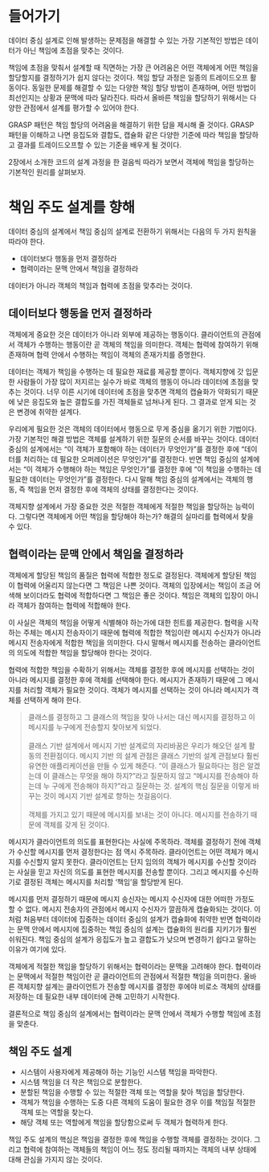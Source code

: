 # 들어가기
데이터 중심 설계로 인해 발생하는 문제점을 해결할 수 있는 가장 기본적인 방법은 데이터가 아닌 책임에 초점을 맞추는 것이다.

책임에 초점을 맞춰서 설계할 때 직면하는 가장 큰 어려움은 어떤 객체에게 어떤 책임을 할당할지를 결정하기가 쉽지 않다는 것이다. 책임 할당 과정은 일종의 트레이드오프 활동이다. 동일한 문제를 해결할 수 있는 다양한 책임 할당 방법이 존재하며, 어떤 방법이 최선인지는 상황과 문맥에 따라 달라진다. 따라서 올바른 책임을 할당하기 위해서는 다양한 관점에서 설계를 평가할 수 있어야 한다.

GRASP 패턴은 책임 할당의 어려움을 해결하기 위한 답을 제시해 줄 것이다. GRASP 패턴을 이해하고 나면 응집도와 결합도, 캡슐화 같은 다양한 기준에 따라 책임을 할당하고 결과를 트레이드오프할 수 있는 기준을 배우게 될 것이다.

2장에서 소개한 코드의 설계 과정을 한 걸음씩 따라가 보면서 객체에 책임을 할당하는 기본적인 원리를 살펴보자.

# 책임 주도 설계를 향해
데이터 중심의 설계에서 책임 중심의 설계로 전환하기 위해서는 다음의 두 가지 원칙을 따라야 한다.
- 데이터보다 행동을 먼저 결정하라
- 협력이라는 문맥 안에서 책임을 결정하라

데이터가 아니라 객체의 책임과 협력에 초점을 맞추라는 것이다.

## 데이터보다 행동을 먼저 결정하라
객체에게 중요한 것은 데이터가 아니라 외부에 제공하는 행동이다. 클라이언트의 관점에서 객체가 수행하는 행동이란 곧 객체의 책임을 의미한다. 객체는 협력에 참여하기 위해 존재하며 협력 안에서 수행하는 책임이 객체의 존재가치를 증명한다.

데이터는 객체가 책임을 수행하는 데 필요한 재료를 제공할 뿐이다. 객체지향에 갓 입문한 사람들이 가장 많이 저지르는 실수가 바로 객체의 행동이 아니라 데이터에 초점을 맞추는 것이다. 너무 이른 시기에 데이터에 초점을 맞추면 객체의 캡슐화가 약화되기 때문에 낮은 응집도와 높은 결합도를 가진 객체들로 넘쳐나게 된다. 그 결과로 얻게 되는 것은 변경에 취약한 설계다.

우리에게 필요한 것은 객체의 데이터에서 행동으로 무게 중심을 옮기기 위한 기법이다. 가장 기본적인 해결 방법은 객체를 설계하기 위한 질문의 순서를 바꾸는 것이다. 데이터 중심의 설계에서는 “이 객체가 포함해야 하는 데이터가 무엇인가”를 결정한 후에 “데이터를 처리하는 데 필요한 오퍼레이션은 무엇인가”를 결정한다. 반면 책임 중심의 설계에서는 “이 객체가 수행해야 하는 책임은 무엇인가”를 결정한 후에 “이 책임을 수행하는 데 필요한 데이터는 무엇인가”를 결정한다. 다시 말해 책임 중심의 설계에서는 객체의 행동, 즉 책임을 먼저 결정한 후에 객체의 상태를 결정한다는 것이다.

객체지향 설계에서 가장 중요한 것은 적절한 객체에게 적절한 책임을 할당하는 능력이다. 그렇다면 객체에게 어떤 책임을 할당해야 하는가? 해결의 실마리를 협력에서 찾을 수 있다.

## 협력이라는 문맥 안에서 책임을 결정하라
객체에게 할당된 책임의 품질은 협력에 적합한 정도로 결정된다. 객체에게 할당된 책임이 협력에 어울리지 않는다면 그 책임은 나쁜 것이다. 객체의 입장에서는 책임이 조금 어색해 보이더라도 협력에 적합하다면 그 책임은 좋은 것이다. 책임은 객체의 입장이 아니라 객체가 참여하는 협력에 적합해야 한다.

이 사실은 객체의 책임을 어떻게 식별해야 하는가에 대한 힌트를 제공한다. 협력을 시작하는 주체는 메시지 전송자이기 때문에 협력에 적합한 책임이란 메시지 수신자가 아니라 메시지 전송자에게 적합한 책임을 의미한다. 다시 말해서 메시지를 전송하는 클라이언트의 의도에 적합한 책임을 할당해야 한다는 것이다.

협력에 적합한 책임을 수확하기 위해서는 객체를 결정한 후에 메시지를 선택하는 것이 아니라 메시지를 결정한 후에 객체를 선택해야 한다. 메시지가 존재하기 때문에 그 메시지를 처리할 객체가 필요한 것이다. 객체가 메시지를 선택하는 것이 아니라 메시지가 객체를 선택하게 해야 한다.

> 클래스를 결정하고 그 클래스의 책임을 찾아 나서는 대신 메시지를 결정하고 이 메시지를 누구에게 전송할지 찾아보게 되었다. <br/><br/> 클래스 기반 설계에서 메시지 기반 설계로의 자리바꿈은 우리가 해오던 설계 활동의 전환점이다. 메시지 기반 의 설계 관점은 클래스 기반의 설계 관점보다 훨씬 유연한 애플리케이션을 만들 수 있게 해준다. “이 클래스가 필요하다는 점은 알겠는데 이 클래스는 무엇을 해야 하지?”라고 질문하지 않고 “메시지를 전송해야 하는데 누 구에게 전송해야 하지?”라고 질문하는 것. 설계의 핵심 질문을 이렇게 바꾸는 것이 메시지 기반 설계로 향하는 첫걸음이다.<br/><br/> 객체를 가지고 있기 때문에 메시지를 보내는 것이 아니다. 메시지를 전송하기 때문에 객체를 갖게 된 것이다.

메시지가 클라이언트의 의도를 표현한다는 사실에 주목하라. 객체를 결정하기 전에 객체가 수신할 메시지를 먼저 결정한다는 점 역시 주목하라. 클라이언트는 어떤 객체가 메시지를 수신할지 알지 못한다. 클라이언트는 단지 임의의 객체가 메시지를 수신할 것이라는 사실을 믿고 자신의 의도를 표현한 메시지를 전송할 뿐이다. 그리고 메시지를 수신하기로 결정된 객체는 메시지를 처리할 ‘책임’을 할당받게 된다.

메시지를 먼저 결정하기 때문에 메시지 송신자는 메시지 수신자에 대한 어떠한 가정도 할 수 없다. 메시지 전송자의 관점에서 메시지 수신자가 깔끔하게 캡슐화되는 것이다. 이처럼 처음부터 데이터에 집중하는 데이터 중심의 설계가 캡슐화에 취약한 반면 협력이라는 문맥 안에서 메시지에 집중하는 책임 중심의 설계는 캡슐화의 원리를 지키기가 훨씬 쉬워진다. 책임 중심의 설계가 응집도가 높고 결합도가 낮으며 변경하기 쉽다고 말하는 이유가 여기에 있다.

객체에게 적절한 책임을 할당하기 위해서는 협력이라는 문맥을 고려해야 한다. 협력이라는 문맥에서 적절한 책임이란 곧 클라이언트의 관점에서 적절한 책임을 의미한다. 올바른 객체지향 설계는 클라이언트가 전송할 메시지를 결정한 후에야 비로소 객체의 상태를 저장하는 데 필요한 내부 데이터에 관해 고민하기 시작한다.

결론적으로 책임 중심의 설계에서는 협력이라는 문맥 안에서 객체가 수행할 책임에 초점을 맞춘다.

## 책임 주도 설계
- 시스템이 사용자에게 제공해야 하는 기능인 시스템 책임을 파악한다.
- 시스템 책임을 더 작은 책임으로 분할한다.
- 분할된 책임을 수행할 수 있는 적절한 객체 또는 역할을 찾아 책임을 할당한다.
- 객체가 책임을 수행하는 도중 다른 객체의 도움이 필요한 경우 이를 책임질 적절한 객체 또는 역할을 찾는다.
- 해당 객체 또는 역할에게 책임을 할당함으로써 두 객체가 협력하게 한다.

책임 주도 설계의 핵심은 책임을 결정한 후에 책임을 수행할 객체를 결정하는 것이다. 그리고 협력에 참여하는 객체들의 책임이 어느 정도 정리될 때까지는 객체의 내부 상태에 대해 관심을 가지지 않는 것이다.
